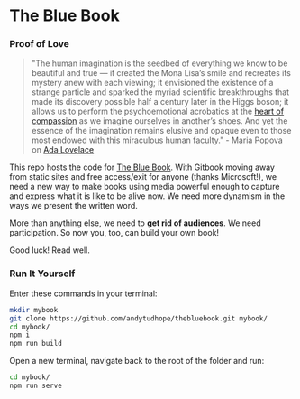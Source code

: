 # The Blue Book

### Proof of Love

> "The human imagination is the seedbed of everything we know to be beautiful and true — it created the Mona Lisa’s smile and recreates its mystery anew with each viewing; it envisioned the existence of a strange particle and sparked the myriad scientific breakthroughs that made its discovery possible half a century later in the Higgs boson; it allows us to perform the psychoemotional acrobatics at the [heart of compassion](https://www.brainpickings.org/2015/01/08/karen-armstrong-compassion/) as we imagine ourselves in another’s shoes. And yet the essence of the imagination remains elusive and opaque even to those most endowed with this miraculous human faculty." - Maria Popova on [Ada Lovelace](https://www.brainpickings.org/2015/12/10/ada-lovelace-imagination/)


This repo hosts the code for [The Blue Book](https://thebluebook.co.za). With Gitbook moving away from static sites and free access/exit for anyone (thanks Microsoft!), we need a new way to make books using media powerful enough to capture and express what it is like to be alive now. We need more dynamism in the ways we present the written word.

More than anything else, we need to **get rid of audiences**. We need participation. So now you, too, can build your own book!

Good luck! Read well.

### Run It Yourself

Enter these commands in your terminal:

```bash
mkdir mybook
git clone https://github.com/andytudhope/thebluebook.git mybook/
cd mybook/
npm i
npm run build
```

Open a new terminal, navigate back to the root of the folder and run:

```bash
cd mybook/
npm run serve
```